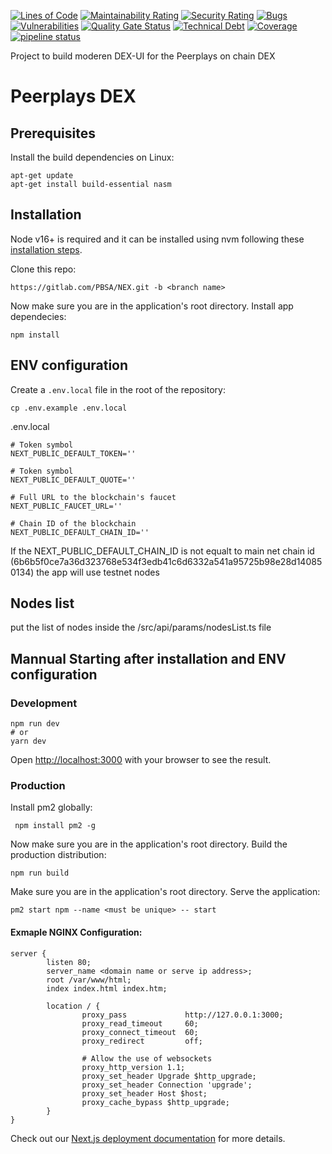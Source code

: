 
[![Lines of Code](https://sonarcloud.io/api/project_badges/measure?project=PBSA_NEX&metric=ncloc)](https://sonarcloud.io/summary/new_code?id=PBSA_NEX)
[![Maintainability Rating](https://sonarcloud.io/api/project_badges/measure?project=PBSA_NEX&metric=sqale_rating)](https://sonarcloud.io/summary/new_code?id=PBSA_NEX)
[![Security Rating](https://sonarcloud.io/api/project_badges/measure?project=PBSA_NEX&metric=security_rating)](https://sonarcloud.io/summary/new_code?id=PBSA_NEX)
[![Bugs](https://sonarcloud.io/api/project_badges/measure?project=PBSA_NEX&metric=bugs)](https://sonarcloud.io/summary/new_code?id=PBSA_NEX)
[![Vulnerabilities](https://sonarcloud.io/api/project_badges/measure?project=PBSA_NEX&metric=vulnerabilities)](https://sonarcloud.io/summary/new_code?id=PBSA_NEX)
[![Quality Gate Status](https://sonarcloud.io/api/project_badges/measure?project=PBSA_NEX&metric=alert_status)](https://sonarcloud.io/summary/new_code?id=PBSA_NEX)
[![Technical Debt](https://sonarcloud.io/api/project_badges/measure?project=PBSA_NEX&metric=sqale_index)](https://sonarcloud.io/summary/new_code?id=PBSA_NEX)
[![Coverage](https://sonarcloud.io/api/project_badges/measure?project=PBSA_NEX&metric=coverage)](https://sonarcloud.io/summary/new_code?id=PBSA_NEX)
[![pipeline status](https://gitlab.com/PBSA/NEX/badges/dev/pipeline.svg)](https://gitlab.com/PBSA/NEX/-/commits/dev)

Project to build moderen DEX-UI for the Peerplays on chain DEX

# Peerplays DEX

## Prerequisites

Install the build dependencies on Linux:
```
apt-get update
apt-get install build-essential nasm
```

## Installation

Node v16+ is required and it can be installed using nvm following these [installation steps](https://github.com/nvm-sh/nvm#installing-and-updating).

Clone this repo:
```
https://gitlab.com/PBSA/NEX.git -b <branch name>
```

Now make sure you are in the application's root directory. Install app dependecies:
```
npm install
```

## ENV configuration
Create a `.env.local` file in the root of the repository:

```
cp .env.example .env.local
```

.env.local
```
# Token symbol
NEXT_PUBLIC_DEFAULT_TOKEN=''

# Token symbol
NEXT_PUBLIC_DEFAULT_QUOTE=''

# Full URL to the blockchain's faucet
NEXT_PUBLIC_FAUCET_URL=''

# Chain ID of the blockchain
NEXT_PUBLIC_DEFAULT_CHAIN_ID=''
```
If the NEXT_PUBLIC_DEFAULT_CHAIN_ID is not equalt to main net chain id (6b6b5f0ce7a36d323768e534f3edb41c6d6332a541a95725b98e28d140850134) the app will use testnet nodes

## Nodes list
put the list of nodes inside the /src/api/params/nodesList.ts file


## Mannual Starting after installation and ENV configuration
### Development
```
npm run dev
# or
yarn dev
```
Open [http://localhost:3000](http://localhost:3000) with your browser to see the result.
### Production
Install pm2 globally:
```
 npm install pm2 -g
```

Now make sure you are in the application's root directory. Build the production distribution:
```
npm run build
```

Make sure you are in the application's root directory. Serve the application:
```
pm2 start npm --name <must be unique> -- start
```

#### Exmaple NGINX Configuration:

```
server {
        listen 80;
        server_name <domain name or serve ip address>;
        root /var/www/html;
        index index.html index.htm;

        location / {
                proxy_pass             http://127.0.0.1:3000;
                proxy_read_timeout     60;
                proxy_connect_timeout  60;
                proxy_redirect         off;

                # Allow the use of websockets
                proxy_http_version 1.1;
                proxy_set_header Upgrade $http_upgrade;
                proxy_set_header Connection 'upgrade';
                proxy_set_header Host $host;
                proxy_cache_bypass $http_upgrade;
        }
}
```


Check out our [Next.js deployment documentation](https://nextjs.org/docs/deployment) for more details.
